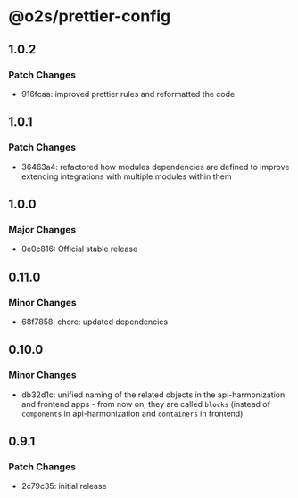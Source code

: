 # @o2s/prettier-config

## 1.0.2

### Patch Changes

- 916fcaa: improved prettier rules and reformatted the code

## 1.0.1

### Patch Changes

- 36463a4: refactored how modules dependencies are defined to improve extending integrations with multiple modules within them

## 1.0.0

### Major Changes

- 0e0c816: Official stable release

## 0.11.0

### Minor Changes

- 68f7858: chore: updated dependencies

## 0.10.0

### Minor Changes

- db32d1c: unified naming of the related objects in the api-harmonization and frontend apps - from now on, they are called `blocks` (instead of `components` in api-harmonization and `containers` in frontend)

## 0.9.1

### Patch Changes

- 2c79c35: initial release
